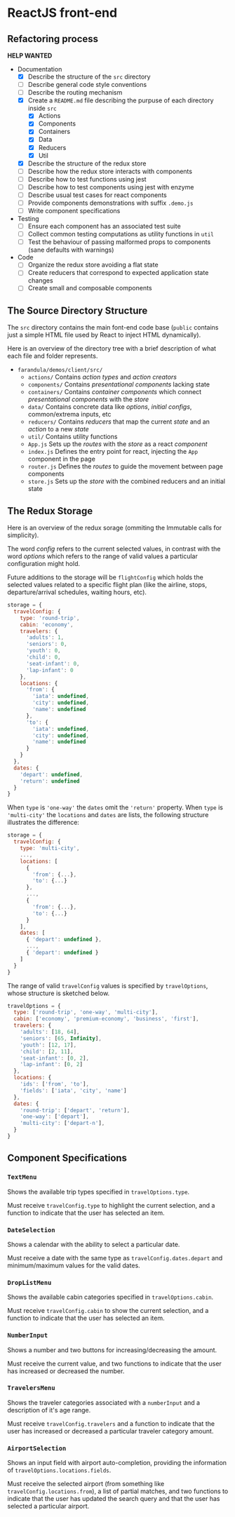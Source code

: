 # ReactJS front-end

## Refactoring process

**HELP WANTED**

- Documentation
    - [x] Describe the structure of the `src` directory
    - [ ] Describe general code style conventions
    - [ ] Describe the routing mechanism
    - [X] Create a `README.md` file describing the purpuse of each directory inside `src`
        - [x] Actions
        - [x] Components
        - [x] Containers
        - [x] Data
        - [x] Reducers
        - [x] Util
    - [x] Describe the structure of the redux store
    - [ ] Describe how the redux store interacts with components
    - [ ] Describe how to test functions using jest
    - [ ] Describe how to test components using jest with enzyme
    - [ ] Describe usual test cases for react components
    - [ ] Provide components demonstrations with suffix `.demo.js`
    - [ ] Write component specifications
- Testing
    - [ ] Ensure each component has an associated test suite
    - [ ] Collect common testing computations as utility functions in `util`
    - [ ] Test the behaviour of passing malformed props to components (sane defaults with warnings)
- Code
    - [ ] Organize the redux store avoiding a flat state
    - [ ] Create reducers that correspond to expected application state changes
    - [ ] Create small and composable components

## The Source Directory Structure

The `src` directory contains the main font-end code base (`public` contains just a simple HTML file used by React
to inject HTML dynamically).

Here is an overview of the directory tree with a brief description of what each file and folder represents.

- `farandula/demos/client/src/`
    - `actions/`
        Contains *action types* and *action creators*
    - `components/` Contains *presentational components* lacking state
    - `containers/` Contains *container components* which connect *presentational components* with the *store*
    - `data/` Contains concrete data like *options*, *initial configs*, common/extrema inputs, etc
    - `reducers/` Contains *reducers* that map the current *state* and an *action* to a new *state*
    - `util/` Contains utility functions
    - `App.js` Sets up the *routes* with the *store* as a react *component*
    - `index.js` Defines the entry point for react, injecting the `App` component in the page
    - `router.js` Defines the *routes* to guide the movement between page components
    - `store.js` Sets up the *store* with the combined reducers and an initial state
    
## The Redux Storage

Here is an overview of the redux sorage (ommiting the Immutable calls for simplicity).

The word *config* refers to the current selected values, in contrast with the word *options*
which refers to the range of valid values a particular configuration might hold.

Future additions to the storage will be `flightConfig` which holds the selected values related
to a specific flight plan (like the airline, stops, departure/arrival schedules, waiting hours, etc).

```javascript                                                                           
storage = {
  travelConfig: {
    type: 'round-trip',
    cabin: 'economy',
    travelers: {
      'adults': 1,
      'seniors': 0,
      'youth': 0,
      'child': 0,
      'seat-infant': 0,
      'lap-infant': 0
    },
    locations: {
      'from': {
        'iata': undefined,
        'city': undefined,
        'name': undefined
      },
      'to': {
        'iata': undefined,
        'city': undefined,
        'name': undefined
      }
    }
  },
  dates: {
    'depart': undefined,
    'return': undefined
  }
}
```

When `type` is `'one-way'` the `dates` omit the `'return'` property. When `type` is `'multi-city'` the `locations`
and `dates` are lists, the following structure illustrates the difference:

```javascript
storage = {
  travelConfig: {
    type: 'multi-city',
    ...,
    locations: [
      {
        'from': {...},
        'to': {...}
      },
      ...,
      {
        'from': {...},
        'to': {...}
      }
    ],
    dates: [
      { 'depart': undefined },
      ...,
      { 'depart': undefined }
    ]
  }
}
```

The range of valid `travelConfig` values is specified by `travelOptions`, whose structure
is sketched below.

```javascript
travelOptions = {
  type: ['round-trip', 'one-way', 'multi-city'],
  cabin: ['economy', 'premium-economy', 'business', 'first'],
  travelers: {
    'adults': [18, 64],
    'seniors': [65, Infinity],
    'youth': [12, 17],
    'child': [2, 11],
    'seat-infant': [0, 2],
    'lap-infant': [0, 2]
  },
  locations: {
    'ids': ['from', 'to'],
    'fields': ['iata', 'city', 'name']
  },
  dates: {
    'round-trip': ['depart', 'return'],
    'one-way': ['depart'],
    'multi-city': ['depart-n'],
  }
}
```

## Component Specifications

### `TextMenu`

Shows the available trip types specified in `travelOptions.type`.

Must receive `travelConfig.type` to highlight the current selection, and a function to
indicate that the user has selected an item.

### `DateSelection`

Shows a calendar with the ability to select a particular date.

Must receive a date with the same type as `travelConfig.dates.depart` and minimum/maximum
values for the valid dates.

### `DropListMenu`

Shows the available cabin categories specified in `travelOptions.cabin`.

Must receive `travelConfig.cabin` to show the current selection, and a function to indicate that
the user has selected an item.

### `NumberInput`

Shows a number and two buttons for increasing/decreasing the amount.

Must receive the current value, and two functions to indicate that the user has increased or decreased
the number.

### `TravelersMenu`

Shows the traveler categories associated with a `numberInput` and a description of it's age range.

Must receive `travelConfig.travelers` and a function to indicate that the user has increased or decreased
a particular traveler category amount.

### `AirportSelection`

Shows an input field with airport auto-completion, providing the information of `travelOptions.locations.fields`.

Must receive the selected airport (from something like `travelConfig.locations.from`), a list of partial matches,
and two functions to indicate that the user has updated the search query and that the user has selected a particular
airport.